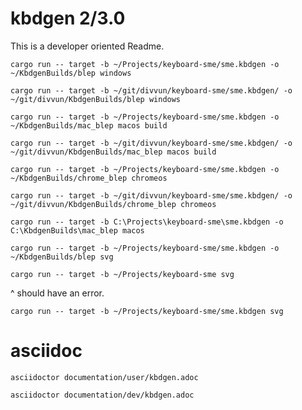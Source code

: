 # kbdgen 2/3.0

This is a developer oriented Readme.

`cargo run -- target -b ~/Projects/keyboard-sme/sme.kbdgen -o ~/KbdgenBuilds/blep windows`

`cargo run -- target -b ~/git/divvun/keyboard-sme/sme.kbdgen/ -o ~/git/divvun/KbdgenBuilds/blep windows`


`cargo run -- target -b ~/Projects/keyboard-sme/sme.kbdgen -o ~/KbdgenBuilds/mac_blep macos build`

`cargo run -- target -b ~/git/divvun/keyboard-sme/sme.kbdgen/ -o ~/git/divvun/KbdgenBuilds/mac_blep macos build`


`cargo run -- target -b ~/Projects/keyboard-sme/sme.kbdgen -o ~/KbdgenBuilds/chrome_blep chromeos`

`cargo run -- target -b ~/git/divvun/keyboard-sme/sme.kbdgen/ -o ~/git/divvun/KbdgenBuilds/chrome_blep chromeos`


`cargo run -- target -b C:\Projects\keyboard-sme\sme.kbdgen -o C:\KbdgenBuilds\mac_blep macos`

`cargo run -- target -b ~/Projects/keyboard-sme/sme.kbdgen -o ~/KbdgenBuilds/blep svg`

`cargo run -- target -b ~/Projects/keyboard-sme svg`

^ should have an error.

`cargo run -- target -b ~/Projects/keyboard-sme/sme.kbdgen svg`

# asciidoc

`asciidoctor documentation/user/kbdgen.adoc`

`asciidoctor documentation/dev/kbdgen.adoc`
